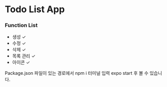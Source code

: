 # Todo List App

### Function List
- 생성 ✓
- 수정 ✓
- 삭제 ✓
- 목록 관리 ✓
- 아이콘 ✓

Package.json 파일이 있는 경로에서
npm i 터미널 입력
expo start
후 볼 수 있습니다.

